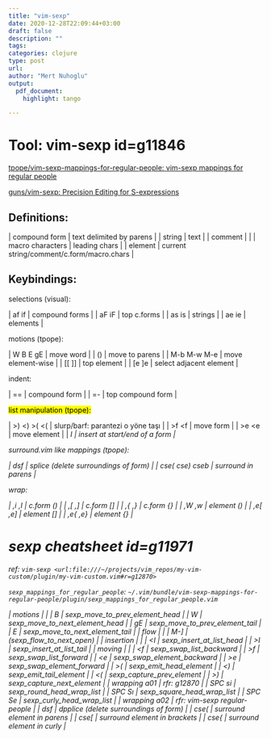```yaml
---
title: "vim-sexp"
date: 2020-12-28T22:09:44+03:00 
draft: false
description: ""
tags:
categories: clojure
type: post
url:
author: "Mert Nuhoglu"
output:
  pdf_document:
    highlight: tango

---
```


# Tool: vim-sexp id=g11846

[tpope/vim-sexp-mappings-for-regular-people: vim-sexp mappings for regular people](https://github.com/tpope/vim-sexp-mappings-for-regular-people)

[guns/vim-sexp: Precision Editing for S-expressions](https://github.com/guns/vim-sexp)

## Definitions:

  | compound form    | text delimited by parens                  |
  | string           | text                                      |
  | comment          |                                           |
  | macro characters | leading chars                             |
  | element          | current string/comment/c.form/macro.chars |

## Keybindings:

selections (visual):

  | af if            | compound forms                            |
  | aF iF            | top c.forms                               |
  | as is            | strings                                   |
  | ae ie            | elements                                  |

motions (tpope):

  | W B E gE         | move word                                 |
  | ()               | move to parens                            |
  | M-b M-w M-e      | move element-wise                         |
  | [[  ]]           | top element                               |
  | [e ]e            | select adjacent element                   |

indent:

  | ==               | compound form                             |
  | =-               | top compound form                         |

<mark>list<mark> manipulation (tpope): 

  | >) <) >( <(      | slurp/barf: parantezi o yöne taşı         |
  | >f <f            | move form                                 |
  | >e <e            | move element                              |
  | <I >I            | insert at start/end of a form             |

surround.vim like mappings (tpope):

  | dsf              | splice (delete surroundings of form)      |
  | cse( cse) cseb   | surround in parens                        |

wrap:

  | ,i ,I            | c.form ()                                 |
  | ,[ ,]            | c.form []                                 |
  | ,{ ,}            | c.form {}                                 |
  | ,W ,w            | element ()                                |
  | ,e[ ,e]          | element []                                |
  | ,e{ ,e}          | element {}                                |

# sexp cheatsheet id=g11971

ref: `vim-sexp <url:file:///~/projects/vim_repos/my-vim-custom/plugin/my-vim-custom.vim#r=g12870>`

`sexp_mappings_for_regular_people`: `~/.vim/bundle/vim-sexp-mappings-for-regular-people/plugin/sexp_mappings_for_regular_people.vim`

  | motions          |                                           |
  | B                | sexp_move_to_prev_element_head            |
  | W                | sexp_move_to_next_element_head            |
  | gE               | sexp_move_to_prev_element_tail            |
  | E                | sexp_move_to_next_element_tail            |
  | flow             |                                           |
  | M-]              | <Plug>(sexp_flow_to_next_open)            |
  | insertion        |                                           |
  | <I               | sexp_insert_at_list_head                  |
  | >I               | sexp_insert_at_list_tail                  |
  | moving           |                                           |
  | <f               | sexp_swap_list_backward                   |
  | >f               | sexp_swap_list_forward                    |
  | <e               | sexp_swap_element_backward                |
  | >e               | sexp_swap_element_forward                 |
  | >(               | sexp_emit_head_element                    |
  | <)               | sexp_emit_tail_element                    |
  | <(               | sexp_capture_prev_element                 |
  | >)               | sexp_capture_next_element                 |
  | wrapping a01     | rfr: g12870                               |
  | SPC si           | sexp_round_head_wrap_list                 |
  | SPC Sı           | sexp_square_head_wrap_list                |
  | SPC Se           | sexp_curly_head_wrap_list                 |
  | wrapping a02     | rfr: vim-sexp regular-people              |
  | dsf           | dpplice (delete surroundings of form)                 |
  | cse(           | surround element in parens                |
  | cse[           | surround element in brackets                 |
  | cse{           | surround element in curly                 |

